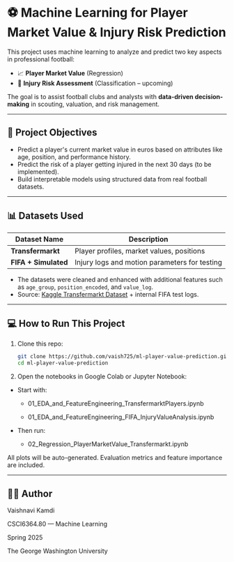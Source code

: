 # ⚽ Machine Learning for Player Market Value & Injury Risk Prediction

This project uses machine learning to analyze and predict two key aspects in professional football:
- 📈 **Player Market Value** (Regression)
- 🏥 **Injury Risk Assessment** (Classification – upcoming)

The goal is to assist football clubs and analysts with **data-driven decision-making** in scouting, valuation, and risk management.

---

## 🧠 Project Objectives

- Predict a player's current market value in euros based on attributes like age, position, and performance history.
- Predict the risk of a player getting injured in the next 30 days (to be implemented).
- Build interpretable models using structured data from real football datasets.

---

## 📊 Datasets Used

| Dataset Name        | Description                                      |
|---------------------|--------------------------------------------------|
| **Transfermarkt**   | Player profiles, market values, positions        |
| **FIFA + Simulated**| Injury logs and motion parameters for testing    |

- The datasets were cleaned and enhanced with additional features such as `age_group`, `position_encoded`, and `value_log`.
- Source: [Kaggle Transfermarkt Dataset](https://www.kaggle.com/) + internal FIFA test logs.

---
## 💻 How to Run This Project

1. Clone this repo:
   ```bash
   git clone https://github.com/vaish725/ml-player-value-prediction.git
   cd ml-player-value-prediction
   ```
2. Open the notebooks in Google Colab or Jupyter Notebook:

- Start with:

  - 01_EDA_and_FeatureEngineering_TransfermarktPlayers.ipynb

  - 01_EDA_and_FeatureEngineering_FIFA_InjuryValueAnalysis.ipynb

- Then run:

  - 02_Regression_PlayerMarketValue_Transfermarkt.ipynb

All plots will be auto-generated. Evaluation metrics and feature importance are included.

------------

## 🙋‍♀️ Author
Vaishnavi Kamdi

CSCI6364.80 — Machine Learning

Spring 2025

The George Washington University
